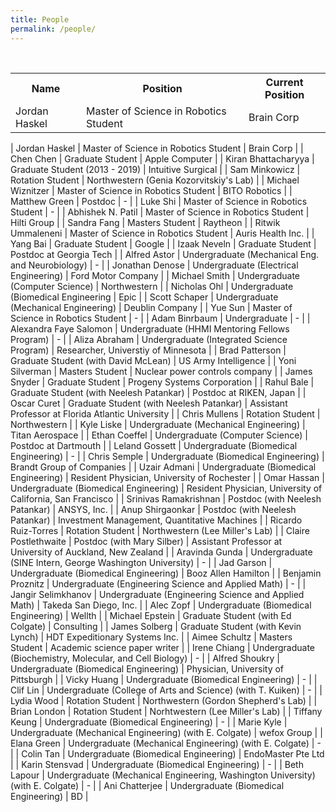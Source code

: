 ```yaml
---
title: People
permalink: /people/
---
```


<br>

<table class="general">
  <tr>
    <th>Name</th>
    <th>Position</th> 
    <th>Current Position</th>
  </tr>
   <tr>
    <td>Jordan Haskel</th>
    <td>Master of Science in Robotics Student</th> 
    <td>Brain Corp</th>
  </tr>
 </table>

| Jordan Haskel | Master of Science in Robotics Student | Brain Corp |
| Chen Chen | Graduate Student | Apple Computer |
| Kiran Bhattacharyya | Graduate Student (2013 - 2019) | Intuitive Surgical |
| Sam Minkowicz | Rotation Student | Northwestern (Genia Kozorvitskiy's Lab)  |
| Michael Wiznitzer | Master of Science in Robotics Student | BITO Robotics |
| Matthew Green | Postdoc | - |
| Luke Shi | Master of Science in Robotics Student | - |
| Abhishek N. Patil | Master of Science in Robotics Student | Hilti Group |
| Sandra Fang | Masters Student | Raytheon |
| Ritwik Ummaleneni  | Master of Science in Robotics Student | Auris Health Inc. |
| Yang Bai | Graduate Student  | Google |
| Izaak Neveln | Graduate Student | Postdoc at Georgia Tech |
| Alfred Astor | Undergraduate (Mechanical Eng. and Neurobiology) | - |
| Jonathan Denose | Undergraduate (Electrical Engineering) | Ford Motor Company |
| Michael Smith | Undergraduate (Computer Science) | Northwestern |
| Nicholas Ohl | Undergraduate (Biomedical Engineering | Epic |
| Scott Schaper | Undergraduate (Mechanical Engineering) | Deublin Company |
| Yue Sun  | Master of Science in Robotics Student | - |
| Adam Binrbaum | Undergraduate | - |
| Alexandra Faye Salomon | Undergraduate (HHMI Mentoring Fellows Program) | - |
| Aliza Abraham | Undergraduate (Integrated Science Program) | Researcher, Universtiy of Minnesota |
| Brad Patterson | Graduate Student (with David McLean) | US Army Intelligence |
| Yoni Silverman | Masters Student | Nuclear power controls company |
| James Snyder | Graduate Student | Progeny Systems Corporation |
| Rahul Bale | Graduate Student (with Neelesh Patankar) | Postdoc at RIKEN, Japan |
| Oscar Curet | Graduate Student (with Neelesh Patankar) | Assistant Professor at Florida Atlantic University |
| Chris Mullens | Rotation Student | Northwestern |
| Kyle Liske | Undergraduate (Mechanical Engineering) | Titan Aerospace |
| Ethan Coeffel | Undergraduate (Computer Science) | Postdoc at Dartmouth |
| Leland Gossett | Undergraduate (Biomedical Engineering) | - |
| Chris Semple | Undergraduate (Biomedical Engineering) | Brandt Group of Companies |
| Uzair Admani | Undergraduate (Biomedical Engineering) | Resident Physician, University of Rochester |
| Omar Hassan | Undergraduate (Biomedical Engineering) | Resident Physician, University of California, San Francisco |
| Srinivas Ramakrishnan | Postdoc (with Neelesh Patankar) | ANSYS, Inc. |
| Anup Shirgaonkar  | Postdoc (with Neelesh Patankar) | Investment Management, Quantitative Machines |
| Ricardo Ruiz-Torres | Rotation Student | Northwestern (Lee Miller's Lab) |
| Claire Postlethwaite | Postdoc (with Mary Silber) | Assistant Professor at University of Auckland, New Zealand |
| Aravinda Gunda | Undergraduate (SINE Intern, George Washington University) | - |
| Jad Garson | Undergraduate (Biomedical Engineering) | Booz Allen Hamilton |
| Benjamin Proznitz | Undergraduate (Engineering Science and Applied Math) | - |
| Jangir Selimkhanov | Undergraduate (Engineering Science and Applied Math) | Takeda San Diego, Inc. |
| Alec Zopf | Undergraduate (Biomedical Engineering) | Wellth |
| Michael Epstein | Graduate Student (with Ed Colgate) | Consulting |
| James Solberg | Graduate Student (with Kevin Lynch) | HDT Expeditionary Systems Inc. |
| Aimee Schultz | Masters Student | Academic science paper writer |
| Irene Chiang | Undergraduate (Biochemistry, Molecular, and Cell Biology) | - |
| Alfred Shoukry | Undergraduate (Biomedical Engineering) | Physician, University of Pittsburgh |
| Vicky Huang | Undergraduate (Biomedical Engineering) | - |
| Clif Lin | Undergraduate (College of Arts and Science) (with T. Kuiken) | - |
| Lydia Wood | Rotation Student | Northwestern (Gordon Shepherd's Lab) |
| Brian London | Rotation Student | Norhtwestern (Lee Miller's Lab) |
| Tiffany Keung | Undergraduate (Biomedical Engineering) | - |
| Marie Kyle | Undergraduate (Mechanical Engineering) (with E. Colgate) | wefox Group |
| Elana Green | Undergraduate (Mechanical Engineering) (with E. Colgate) | - |
| Colin Tan | Undergraduate (Biomedical Engineering) | EndoMaster Pte Ltd |
| Karin Stensvad | Undergraduate (Biomedical Engineering) | - |
| Beth Lapour | Undergraduate (Mechanical Engineering, Washington University) (with E. Colgate) | - |
| Ani Chatterjee | Undergraduate (Biomedical Engineering) | BD |

